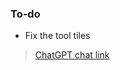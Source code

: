 ### To-do

* Fix the tool tiles
> [ChatGPT chat link](https://chatgpt.com/share/68265636-0364-8001-adb4-4739290d4cf4)